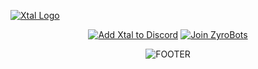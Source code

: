 [![Xtal Logo](https://cdn.glitch.com/221a0af6-6816-4910-8a4a-306d1a40ec04%2Fxtal.png?v=1569889228540)](https://xtal.zyrobots.ga 'The Xtal')

<div align='center'>

[![Add Xtal to Discord](https://cdn.glitch.com/221a0af6-6816-4910-8a4a-306d1a40ec04%2Fzyrobots%20button.png?v=1571470275612)](https://xtalbot.glitch.me/invite 'Add Xtal to Discord')
[![Join ZyroBots](https://cdn.glitch.com/221a0af6-6816-4910-8a4a-306d1a40ec04%2Fzyrobots%20button.png?v=1571470275612)](https://xtalbot.glitch.me/support 'Support Server')

</div>

<div align='center'>

  <img src="https://cdn.glitch.com/221a0af6-6816-4910-8a4a-306d1a40ec04%2Fxtalfooter.png?v=1569889170274" alt="FOOTER" />

</div>
